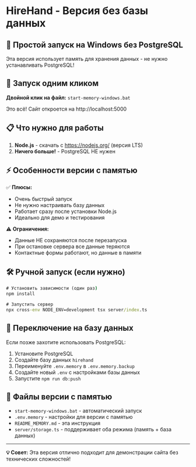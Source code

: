 # HireHand - Версия без базы данных

## 🎯 Простой запуск на Windows без PostgreSQL

Эта версия использует память для хранения данных - не нужно устанавливать PostgreSQL!

## 🚀 Запуск одним кликом

**Двойной клик на файл:** `start-memory-windows.bat`

Это всё! Сайт откроется на http://localhost:5000

## 📋 Что нужно для работы

1. **Node.js** - скачать с https://nodejs.org/ (версия LTS)
2. **Ничего больше!** - PostgreSQL НЕ нужен

## ⚡ Особенности версии с памятью

✅ **Плюсы:**
- Очень быстрый запуск
- Не нужно настраивать базу данных
- Работает сразу после установки Node.js
- Идеально для демо и тестирования

⚠️ **Ограничения:**
- Данные НЕ сохраняются после перезапуска
- При остановке сервера все данные теряются
- Контактные формы работают, но данные в памяти

## 🛠️ Ручной запуск (если нужно)

```cmd
# Установить зависимости (один раз)
npm install

# Запустить сервер
npx cross-env NODE_ENV=development tsx server/index.ts
```

## 🔄 Переключение на базу данных

Если позже захотите использовать PostgreSQL:

1. Установите PostgreSQL
2. Создайте базу данных `hirehand`
3. Переименуйте `.env.memory` в `.env.memory.backup`
4. Создайте новый `.env` с настройками базы данных
5. Запустите `npm run db:push`

## 📁 Файлы версии с памятью

- `start-memory-windows.bat` - автоматический запуск
- `.env.memory` - настройки для версии с памятью  
- `README_MEMORY.md` - эта инструкция
- `server/storage.ts` - поддерживает оба режима (память + база данных)

---

**💡 Совет:** Эта версия отлично подходит для демонстрации сайта без технических сложностей!